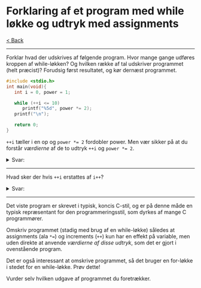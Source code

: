 # Forklaring af et program med while løkke og udtryk med assignments

[< Back](../README.md)

---

Forklar hvad der udskrives af følgende program. Hvor mange gange udføres kroppen af while-løkken? Og hvilken række af tal udskriver programmet (helt præcist)? Forudsig først resultatet, og kør dernæst programmet.

```c
#include <stdio.h>
int main(void){
   int i = 0, power = 1;

   while (++i <= 10)
      printf("%5d", power *= 2);
   printf("\n");

   return 0;
}
```

`++i` tæller i en op og `power *= 2` fordobler power. Men vær sikker på at du forstår *værdierne* af de to udtryk `++i` og `power *= 2`.

<details>
  <summary>Svar:</summary>
  Løkken bliver kørt 11 gange, da den første gang den kører er `i = 0`, og den 11:e gang er `i = 10` og bliver rykket op med en, hvor løkken bagefter kør sidste gang. i ender med at være 12, fordi den sidste sammenligning hvor løkken brydes rykker i op endnu en gang. power er derfor `2^11 = 2048`.
</details>

---

Hvad sker der hvis `++i` erstattes af `i++`?

<details>
  <summary>Svar:</summary>
  Så bliver programmet kun kørt 10 gange, fordi i rykkes op før sammenligningen der styrer løkken. Derfor starter den første løkke når `i = 1`, og efter den 10:e bliver i 11 og løkken stopper. power er derfor `2^10 = 1024`.
</details>

---

Det viste program er skrevet i typisk, koncis C-stil, og er på denne måde en typisk repræsentant for den programmeringsstil, som dyrkes af mange C programmører.

Omskriv programmet (stadig med brug af en while-løkke) således at assignments (ala `*=`) og increments (`++`) kun har en effekt på variable, men uden direkte at anvende *værdierne af disse udtryk*, som det er gjort i ovenstående program.

Det er også interessant at omskrive programmet, så det bruger en for-løkke i stedet for en while-løkke. Prøv dette!

Vurder selv hvilken udgave af programmet du foretrækker.
